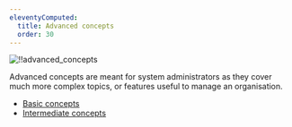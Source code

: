 ```yaml
---
eleventyComputed:
  title: Advanced concepts
  order: 30
---
```

![!!advanced_concepts](https://cdnweb.devolutions.net/docs/docs_en_rdm_windows_RDMWin6191.jpg)

Advanced concepts are meant for system administrators as they cover much more complex topics, or features useful to manage an organisation.

* [Basic concepts](/rdm/windows/concepts/basic-concepts/)
* [Intermediate concepts](/rdm/windows/concepts/intermediate-concepts/)
